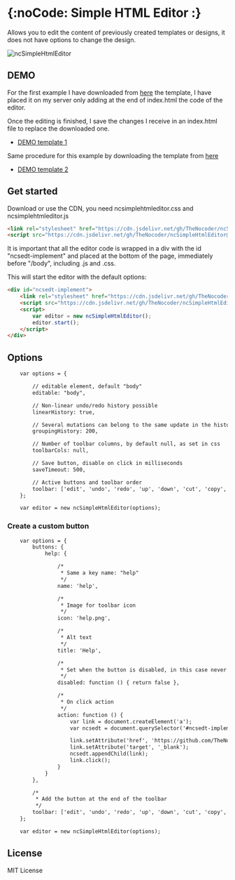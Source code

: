 {:noCode: Simple HTML Editor :}
===============================

Allows you to edit the content of previously created templates or designs, it does not have options to change the design.

![ncSimpleHtmlEditor](https://user-images.githubusercontent.com/114579121/192867050-06d6869a-f514-4866-87a7-e7e1a4ff4062.gif)

## DEMO

For the first example I have downloaded from [here](https://templatemo.com/tm-568-digimedia) the template, I have placed it on my server only adding at the end of index.html the code of the editor.

Once the editing is finished, I save the changes I receive in an index.html file to replace the downloaded one.

- [DEMO template 1](https://thenocoder.github.io/ncSimpleHtmlEditor/demo/digimedia/)

Same procedure for this example by downloading the template from [here](https://startbootstrap.com/theme/grayscale)

- [DEMO template 2](https://thenocoder.github.io/ncSimpleHtmlEditor/demo/grayscale/)

## Get started

Download or use the CDN, you need ncsimplehtmleditor.css and ncsimplehtmleditor.js

```html
<link rel="stylesheet" href="https://cdn.jsdelivr.net/gh/TheNocoder/ncSimpleHtmlEditor@master/ncsimplehtmleditor.css">
<script src="https://cdn.jsdelivr.net/gh/TheNocoder/ncSimpleHtmlEditor@master/ncsimplehtmleditor.js"></script>
```

It is important that all the editor code is wrapped in a div with the id "ncsedt-implement" and placed at the bottom of the page, immediately before "/body", including .js and .css.

This will start the editor with the default options:

```html
<div id="ncsedt-implement">
    <link rel="stylesheet" href="https://cdn.jsdelivr.net/gh/TheNocoder/ncSimpleHtmlEditor@master/ncsimplehtmleditor.css">
    <script src="https://cdn.jsdelivr.net/gh/TheNocoder/ncSimpleHtmlEditor@master/ncsimplehtmleditor.js"></script>
    <script>
        var editor = new ncSimpleHtmlEditor();
        editor.start();
    </script>
</div>
```

## Options

```html
    var options = {

        // editable element, default "body"
        editable: "body",

        // Non-linear undo/redo history possible
        linearHistory: true,

        // Several mutations can belong to the same update in the history, they are grouped by time, in milliseconds.
        groupingHistory: 200,

        // Number of toolbar columns, by default null, as set in css
        toolbarCols: null,

        // Save button, disable on click in milliseconds
        saveTimeout: 500,

        // Active buttons and toolbar order
        toolbar: ['edit', 'undo', 'redo', 'up', 'down', 'cut', 'copy', 'paste', 'code', 'link', 'image', 'head', 'save'],
    };

    var editor = new ncSimpleHtmlEditor(options);
```

### Create a custom button

```html
    var options = {
        buttons: {
            help: {

                /*
                 * Same a key name: "help"
                 */
                name: 'help',

                /*
                 * Image for toolbar icon
                 */
                icon: 'help.png',

                /*
                 * Alt text
                 */
                title: 'Help',

                /*
                 * Set when the button is disabled, in this case never
                 */
                disabled: function () { return false },

                /*
                 * On click action
                 */
                action: function () {
                    var link = document.createElement('a');
                    var ncsedt = document.querySelector('#ncsedt-implement');

                    link.setAttribute('href', 'https://github.com/TheNocoder/ncSimpleHtmlEditor');
                    link.setAttribute('target', '_blank');
                    ncsedt.appendChild(link);
                    link.click();
                }
            }
        },

        /*
         * Add the button at the end of the toolbar
         */
        toolbar: ['edit', 'undo', 'redo', 'up', 'down', 'cut', 'copy', 'paste', 'code', 'link', 'image', 'head', 'save', 'help']
    };

    var editor = new ncSimpleHtmlEditor(options);
```
## License

MIT License
